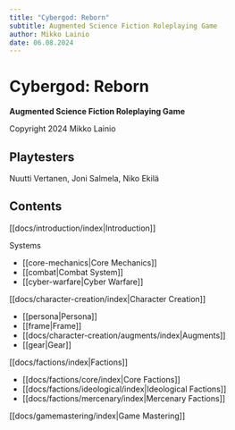 ```yaml
---
title: "Cybergod: Reborn"
subtitle: Augmented Science Fiction Roleplaying Game
author: Mikko Lainio
date: 06.08.2024
---
```

# Cybergod: Reborn
**Augmented Science Fiction Roleplaying Game**

Copyright 2024 Mikko Lainio

## Playtesters

Nuutti Vertanen, Joni Salmela, Niko Ekilä

## Contents

[[docs/introduction/index|Introduction]]

Systems
- [[core-mechanics|Core Mechanics]]
- [[combat|Combat System]]
- [[cyber-warfare|Cyber Warfare]]

[[docs/character-creation/index|Character Creation]]
- [[persona|Persona]]
- [[frame|Frame]]
- [[docs/character-creation/augments/index|Augments]]
- [[gear|Gear]]

[[docs/factions/index|Factions]]
- [[docs/factions/core/index|Core Factions]]
- [[docs/factions/ideological/index|Ideological Factions]]
- [[docs/factions/mercenary/index|Mercenary Factions]]

[[docs/gamemastering/index|Game Mastering]]
